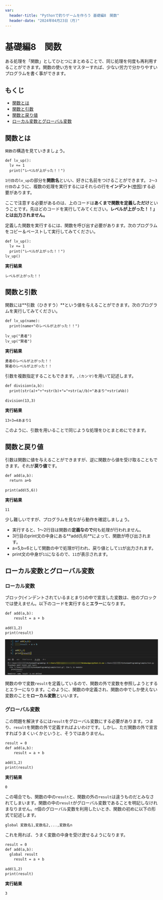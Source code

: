 ```yaml
---
var:
  header-title: "Pythonで釣りゲームを作ろう 基礎編8　関数"
  header-date: "2024年04月23日（月)"
---
```


# 基礎編8　関数 

ある処理を「関数」としてひとつにまとめることで、同じ処理を何度も再利用することができます。関数の使い方をマスターすれば、少ない労力で分かりやすいプログラムを書く事ができます。

## もくじ

-  [関数とは](basic08.html#関数とは) 
-  [関数と引数](basic08.html#関数と引数) 
-  [関数と戻り値](basic08.html#関数と戻り値)
-  [ローカル変数とグローバル変数](basic08.html#ローカル変数とグローバル変数)


## 関数とは


`関数`の構造を見ていきましょう。

```python{.numberLines caption="関数の構造"}
def lv_up():
  lv += 1
  print("レベルが上がった！！")
```

`1行目`の`lv_up`の部分を**関数名**といい、好きに名前をつけることができます。
`2～3行目`のように、複数の処理を実行するにはそれらの行を**インデント**([参照](basic04.html#インデント))する必要があります。

ここで注意する必要があるのは、上のコードは**あくまで関数を定義しただけ**ということです。先ほどのコードを実行してみてください。**レベルが上がった！！」とは出力されません。**

定義した関数を実行するには、関数を呼び出す必要があります。次のプログラムをコピー＆ペーストして実行してみてください。

```python{.numberLines caption="関数の実行"}
def lv_up():
  lv += 1
  print("レベルが上がった！！")
lv_up()
```

**<i class="fa-solid fa-terminal"></i> 実行結果**

```
レベルが上がった！！
```


## 関数と引数

関数には**引数（ひきすう）**という値を与えることができます。次のプログラムを実行してみてください。

```python{.numberLines caption="関数と引数"}
def lv_up(name):
  print(name+"のレベルが上がった！！")

lv_up("勇者")
lv_up("賢者")
```

**<i class="fa-solid fa-terminal"></i> 実行結果**

```
勇者のレベルが上がった！！
賢者のレベルが上がった！！
```

引数を複数指定することもできます。`,(カンマ)`を用いて記述します。

```python{.numberLines caption="複数の引数はカンマで区切る"}
def division(a,b):
  print(str(a)+"÷"+str(b)+"="+str(a//b)+"あまり"+str(a%b))

division(13,3)
```

**<i class="fa-solid fa-terminal"></i> 実行結果**

```
13÷3=4あまり1
```

このように、引数を用いることで同じような処理をひとまとめにできます。



## 関数と戻り値

引数は関数に値を与えることができますが、逆に関数から値を受け取ることもできます。それが**戻り値**です。

```python{.numberLines caption="関数と引数"}
def add(a,b):
  return a+b

print(add(5,6))
```

**<i class="fa-solid fa-terminal"></i> 実行結果**

```
11
```


少し難しいですが、プログラムを見ながら動作を確認しましょう。

- 実行すると、1～2行目は関数の**定義なので**何も処理が行われません。
- 3行目のprint文の中身にある**add(5,6)**によって、関数が呼び出されます。
- a=5,b=6として関数の中で処理が行われ、戻り値として`11`が出力されます。
- print文の中身が`11`になるので、`11`が表示されます。


## ローカル変数とグローバル変数

### ローカル変数

ブロック(インデントされているまとまり)の中で宣言した変数は、他のブロックでは使えません。以下のコードを実行すると**エラー**になります。

```python{.numberLines caption="ローカル変数"}
def add(a,b):
    result = a + b

add(1,2)
print(result)
```


![img](figs/08/local.png)

関数の中で変数`result`を定義しているので、関数の外で変数を参照しようとするとエラーになります。このように、関数の中定義され、関数の中でしか使えない変数のことを**ローカル変数**といいます。


### グローバル変数

この問題を解決するには`result`をグローバル変数にする必要があります。つまり、`result`を関数の外で定義すればよいわけです。しかし、ただ関数の外で宣言すればうまくいくかというと、そうではありません。

```python{.numberLines caption="グローバル変数（失敗例）"}
result = 0
def add(a,b):
    result = a + b

add(1,2)
print(result)
```

**<i class="fa-solid fa-terminal"></i> 実行結果**

```
0
```

この場合でも、関数の中の`result`と、関数の外の`result`は違うものだとみなされてしまいます。関数の中の`result`がグローバル変数であることを明記しなけれまなりません。n個のグローバル変数を利用したいとき、関数の初めに以下の形式で記述します。

```python{}
global 変数名1,変数名2,...,変数名n
```

これを用れば、うまく変数の中身を受け渡せるようになります。

```python{.numberLines caption="グローバル変数（失敗例）"}
result = 0
def add(a,b):
  global result
    result = a + b

add(1,2)
print(result)
```

**<i class="fa-solid fa-terminal"></i> 実行結果**

```
3
```